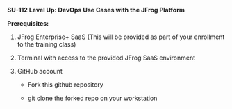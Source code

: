 **SU-112 Level Up: DevOps Use Cases with the JFrog Platform**

**Prerequisites:**

1. JFrog Enterprise+ SaaS (This will be provided as part of your enrollment to the training class)

2. Terminal with access to the provided  JFrog SaaS environment

3. GitHub account

 	- Fork this github repository

 	- git clone the forked repo on your workstation
